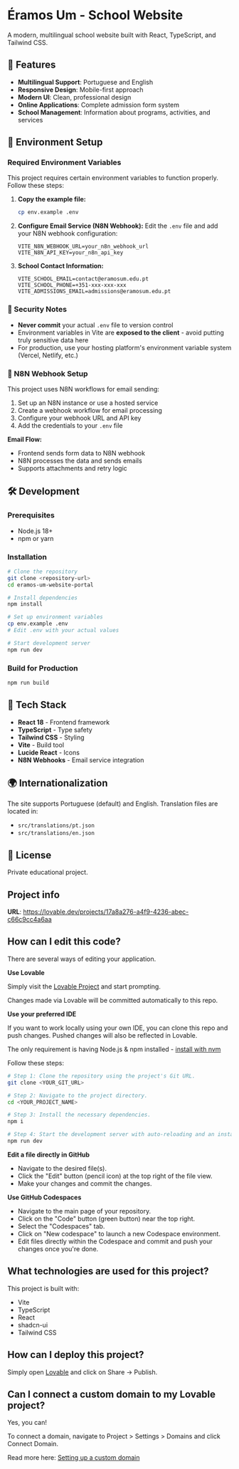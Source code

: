 # Éramos Um - School Website

A modern, multilingual school website built with React, TypeScript, and Tailwind CSS.

## 🚀 Features

- **Multilingual Support**: Portuguese and English
- **Responsive Design**: Mobile-first approach
- **Modern UI**: Clean, professional design
- **Online Applications**: Complete admission form system
- **School Management**: Information about programs, activities, and services

## 🔧 Environment Setup

### Required Environment Variables

This project requires certain environment variables to function properly. Follow these steps:

1. **Copy the example file:**
   ```bash
   cp env.example .env
   ```

2. **Configure Email Service (N8N Webhook):**
   Edit the `.env` file and add your N8N webhook configuration:
   ```env
   VITE_N8N_WEBHOOK_URL=your_n8n_webhook_url
   VITE_N8N_API_KEY=your_n8n_api_key
   ```

3. **School Contact Information:**
   ```env
   VITE_SCHOOL_EMAIL=contact@eramosum.edu.pt
   VITE_SCHOOL_PHONE=+351-xxx-xxx-xxx
   VITE_ADMISSIONS_EMAIL=admissions@eramosum.edu.pt
   ```

### 🔐 Security Notes

- **Never commit** your actual `.env` file to version control
- Environment variables in Vite are **exposed to the client** - avoid putting truly sensitive data here
- For production, use your hosting platform's environment variable system (Vercel, Netlify, etc.)

### 📧 N8N Webhook Setup

This project uses N8N workflows for email sending:

1. Set up an N8N instance or use a hosted service
2. Create a webhook workflow for email processing
3. Configure your webhook URL and API key
4. Add the credentials to your `.env` file

**Email Flow:**
- Frontend sends form data to N8N webhook
- N8N processes the data and sends emails
- Supports attachments and retry logic

## 🛠️ Development

### Prerequisites

- Node.js 18+
- npm or yarn

### Installation

```bash
# Clone the repository
git clone <repository-url>
cd eramos-um-website-portal

# Install dependencies
npm install

# Set up environment variables
cp env.example .env
# Edit .env with your actual values

# Start development server
npm run dev
```

### Build for Production

```bash
npm run build
```

## 📱 Tech Stack

- **React 18** - Frontend framework
- **TypeScript** - Type safety
- **Tailwind CSS** - Styling
- **Vite** - Build tool
- **Lucide React** - Icons
- **N8N Webhooks** - Email service integration

## 🌍 Internationalization

The site supports Portuguese (default) and English. Translation files are located in:
- `src/translations/pt.json`
- `src/translations/en.json`

## 📄 License

Private educational project.

## Project info

**URL**: https://lovable.dev/projects/17a8a276-a4f9-4236-abec-c66c9cc4a6aa

## How can I edit this code?

There are several ways of editing your application.

**Use Lovable**

Simply visit the [Lovable Project](https://lovable.dev/projects/17a8a276-a4f9-4236-abec-c66c9cc4a6aa) and start prompting.

Changes made via Lovable will be committed automatically to this repo.

**Use your preferred IDE**

If you want to work locally using your own IDE, you can clone this repo and push changes. Pushed changes will also be reflected in Lovable.

The only requirement is having Node.js & npm installed - [install with nvm](https://github.com/nvm-sh/nvm#installing-and-updating)

Follow these steps:

```sh
# Step 1: Clone the repository using the project's Git URL.
git clone <YOUR_GIT_URL>

# Step 2: Navigate to the project directory.
cd <YOUR_PROJECT_NAME>

# Step 3: Install the necessary dependencies.
npm i

# Step 4: Start the development server with auto-reloading and an instant preview.
npm run dev
```

**Edit a file directly in GitHub**

- Navigate to the desired file(s).
- Click the "Edit" button (pencil icon) at the top right of the file view.
- Make your changes and commit the changes.

**Use GitHub Codespaces**

- Navigate to the main page of your repository.
- Click on the "Code" button (green button) near the top right.
- Select the "Codespaces" tab.
- Click on "New codespace" to launch a new Codespace environment.
- Edit files directly within the Codespace and commit and push your changes once you're done.

## What technologies are used for this project?

This project is built with:

- Vite
- TypeScript
- React
- shadcn-ui
- Tailwind CSS

## How can I deploy this project?

Simply open [Lovable](https://lovable.dev/projects/17a8a276-a4f9-4236-abec-c66c9cc4a6aa) and click on Share -> Publish.

## Can I connect a custom domain to my Lovable project?

Yes, you can!

To connect a domain, navigate to Project > Settings > Domains and click Connect Domain.

Read more here: [Setting up a custom domain](https://docs.lovable.dev/tips-tricks/custom-domain#step-by-step-guide)
